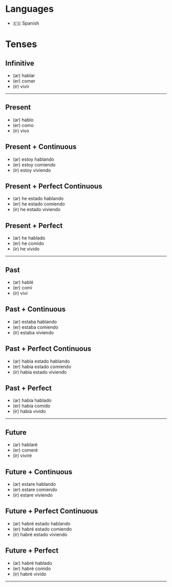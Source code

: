 # Languages
* 🇪🇸 Spanish

# Tenses 

## Infinitive        
- (ar) hablar
- (er) comer    
- (ir) vivir
  
----------------

## Present
- (ar) hablo    
- (er) como    
- (ir) vivo    

## Present + Continuous
- (ar) estoy hablando    
- (er) estoy comiendo       
- (ir) estoy viviendo      

## Present + Perfect Continuous 
- (ar) he estado hablando
- (er) he estado comiendo
- (ir) he estado viviendo

## Present + Perfect
- (ar) he hablado    
- (er) he comido    
- (ir) he vivido    

----------------

## Past
- (ar) hablé    
- (er) comí    
- (ir) viví   


## Past + Continuous
- (ar) estaba hablando    
- (er) estaba comiendo    
- (ir) estaba viviendo    

## Past + Perfect Continuous 
- (ar) había estado hablando
- (er) había estado comiendo
- (ir) había estado viviendo

## Past + Perfect
- (ar) había hablado    
- (er) había comido       
- (ir) había vivido       

----------------

## Future
- (ar) hablaré    
- (er) comeré    
- (ir) viviré    

## Future + Continuous
- (ar) estare hablando    
- (er) estare comiendo    
- (ir) estare viviendo    

## Future + Perfect Continuous 
- (ar) habré estado hablando
- (er) habré estado comiendo
- (ir) habré estado viviendo

## Future + Perfect
- (ar) habré hablado    
- (er) habré comido    
- (ir) habré vivido    

----------------
